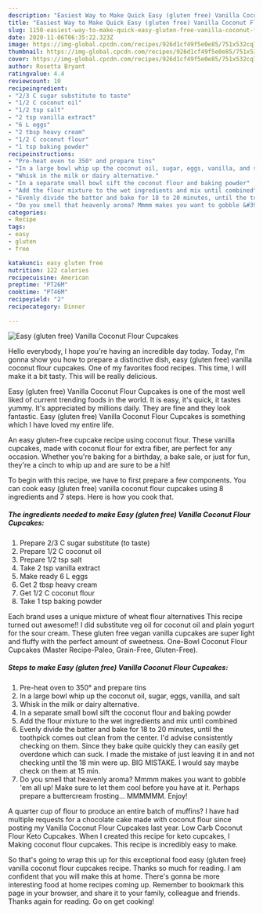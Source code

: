 ```yaml
---
description: "Easiest Way to Make Quick Easy (gluten free) Vanilla Coconut Flour Cupcakes"
title: "Easiest Way to Make Quick Easy (gluten free) Vanilla Coconut Flour Cupcakes"
slug: 1150-easiest-way-to-make-quick-easy-gluten-free-vanilla-coconut-flour-cupcakes
date: 2020-11-06T06:35:22.323Z
image: https://img-global.cpcdn.com/recipes/926d1cf49f5e0e85/751x532cq70/easy-gluten-free-vanilla-coconut-flour-cupcakes-recipe-main-photo.jpg
thumbnail: https://img-global.cpcdn.com/recipes/926d1cf49f5e0e85/751x532cq70/easy-gluten-free-vanilla-coconut-flour-cupcakes-recipe-main-photo.jpg
cover: https://img-global.cpcdn.com/recipes/926d1cf49f5e0e85/751x532cq70/easy-gluten-free-vanilla-coconut-flour-cupcakes-recipe-main-photo.jpg
author: Rosetta Bryant
ratingvalue: 4.4
reviewcount: 10
recipeingredient:
- "2/3 C sugar substitute to taste"
- "1/2 C coconut oil"
- "1/2 tsp salt"
- "2 tsp vanilla extract"
- "6 L eggs"
- "2 tbsp heavy cream"
- "1/2 C coconut flour"
- "1 tsp baking powder"
recipeinstructions:
- "Pre-heat oven to 350° and prepare tins"
- "In a large bowl whip up the coconut oil, sugar, eggs, vanilla, and salt"
- "Whisk in the milk or dairy alternative."
- "In a separate small bowl sift the coconut flour and baking powder"
- "Add the flour mixture to the wet ingredients and mix until combined"
- "Evenly divide the batter and bake for 18 to 20 minutes, until the toothpick comes out clean from the center. I&#39;d advise consistently checking on them. Since they bake quite quickly they can easily get overdone which can suck. I made the mistake of just leaving it in and not checking until the 18 min were up. BIG MISTAKE. I would say maybe check on them at 15 min."
- "Do you smell that heavenly aroma? Mmmm makes you want to gobble &#39;em all up! Make sure to let them cool before you have at it. Perhaps prepare a buttercream frosting... MMMMMM. Enjoy!"
categories:
- Recipe
tags:
- easy
- gluten
- free

katakunci: easy gluten free 
nutrition: 122 calories
recipecuisine: American
preptime: "PT26M"
cooktime: "PT46M"
recipeyield: "2"
recipecategory: Dinner

---
```



![Easy (gluten free) Vanilla Coconut Flour Cupcakes](https://img-global.cpcdn.com/recipes/926d1cf49f5e0e85/751x532cq70/easy-gluten-free-vanilla-coconut-flour-cupcakes-recipe-main-photo.jpg)

Hello everybody, I hope you're having an incredible day today. Today, I'm gonna show you how to prepare a distinctive dish, easy (gluten free) vanilla coconut flour cupcakes. One of my favorites food recipes. This time, I will make it a bit tasty. This will be really delicious.

Easy (gluten free) Vanilla Coconut Flour Cupcakes is one of the most well liked of current trending foods in the world. It is easy, it's quick, it tastes yummy. It's appreciated by millions daily. They are fine and they look fantastic. Easy (gluten free) Vanilla Coconut Flour Cupcakes is something which I have loved my entire life.

An easy gluten-free cupcake recipe using coconut flour. These vanilla cupcakes, made with coconut flour for extra fiber, are perfect for any occasion. Whether you&#39;re baking for a birthday, a bake sale, or just for fun, they&#39;re a cinch to whip up and are sure to be a hit!


To begin with this recipe, we have to first prepare a few components. You can cook easy (gluten free) vanilla coconut flour cupcakes using 8 ingredients and 7 steps. Here is how you cook that.

<!--inarticleads1-->

##### The ingredients needed to make Easy (gluten free) Vanilla Coconut Flour Cupcakes:

1. Prepare 2/3 C sugar substitute (to taste)
1. Prepare 1/2 C coconut oil
1. Prepare 1/2 tsp salt
1. Take 2 tsp vanilla extract
1. Make ready 6 L eggs
1. Get 2 tbsp heavy cream
1. Get 1/2 C coconut flour
1. Take 1 tsp baking powder


Each brand uses a unique mixture of wheat flour alternatives This recipe turned out awesome!! I did substitute veg oil for coconut oil and plain yogurt for the sour cream. These gluten free vegan vanilla cupcakes are super light and fluffy with the perfect amount of sweetness. One-Bowl Coconut Flour Cupcakes (Master Recipe-Paleo, Grain-Free, Gluten-Free). 

<!--inarticleads2-->

##### Steps to make Easy (gluten free) Vanilla Coconut Flour Cupcakes:

1. Pre-heat oven to 350° and prepare tins
1. In a large bowl whip up the coconut oil, sugar, eggs, vanilla, and salt
1. Whisk in the milk or dairy alternative.
1. In a separate small bowl sift the coconut flour and baking powder
1. Add the flour mixture to the wet ingredients and mix until combined
1. Evenly divide the batter and bake for 18 to 20 minutes, until the toothpick comes out clean from the center. I&#39;d advise consistently checking on them. Since they bake quite quickly they can easily get overdone which can suck. I made the mistake of just leaving it in and not checking until the 18 min were up. BIG MISTAKE. I would say maybe check on them at 15 min.
1. Do you smell that heavenly aroma? Mmmm makes you want to gobble &#39;em all up! Make sure to let them cool before you have at it. Perhaps prepare a buttercream frosting... MMMMMM. Enjoy!


A quarter cup of flour to produce an entire batch of muffins? I have had multiple requests for a chocolate cake made with coconut flour since posting my Vanilla Coconut Flour Cupcakes last year. Low Carb Coconut Flour Keto Cupcakes. When I created this recipe for keto cupcakes, I Making coconut flour cupcakes. This recipe is incredibly easy to make. 

So that's going to wrap this up for this exceptional food easy (gluten free) vanilla coconut flour cupcakes recipe. Thanks so much for reading. I am confident that you will make this at home. There's gonna be more interesting food at home recipes coming up. Remember to bookmark this page in your browser, and share it to your family, colleague and friends. Thanks again for reading. Go on get cooking!
